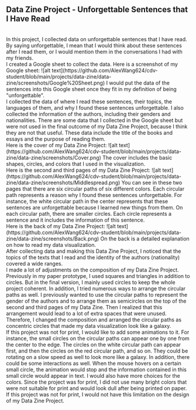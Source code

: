 ## Data Zine Project - Unforgettable Sentences that I Have Read
</br>
In this project, I collected data on unforgettable sentences that I have read. By saying unforgettable, I mean that I would think about these sentences after I read them, or I would mention them in the conversations I had with my friends.
</br>
I created a Google sheet to collect the data. Here is a screenshot of my Google sheet:
![alt text](https://github.com/AlexWang624/cdv-student/blob/main/projects/data-zine/data-zine/screenshots/Google%20Sheet.png)
I would put the data of the sentences into this Google sheet once they fit in my definition of being "unforgettable".
<br/>
I collected the data of where I read these sentences, their topics, the languages of them, and why I found these sentences unforgettable. I also collected the information of the authors, including their genders and nationalities. There are some data that I collected in the Google sheet but were not used in the final outcome of my Data Zine Project, because I think they are not that useful. These data include the title of the books and essays and the purpose of reading them.
</br>
Here is the cover of my Data Zine Project:
![alt text](https://github.com/AlexWang624/cdv-student/blob/main/projects/data-zine/data-zine/screenshots/Cover.png)
The cover includes the basic shapes, circles, and colors that I used in the visualization.
</br>
Here is the second and third pages of my Data Zine Project:
![alt text](https://github.com/AlexWang624/cdv-student/blob/main/projects/data-zine/data-zine/screenshots/Middlespread.png)
You can see in these two pages that there are six circular paths of six different colors. Each circular path represents a reason why I found these sentences unforgettable. For instance, the white circular path in the center represents that these sentences are unforgettable because I learned new things from them.
On each circular path, there are smaller circles. Each circle represents a sentence and it includes the information of this sentence.
</br>
Here is the back of my Data Zine Project:
![alt text](https://github.com/AlexWang624/cdv-student/blob/main/projects/data-zine/data-zine/screenshots/Back.png)
On the back is a detailed explanation on how to read my data visualization.
</br>
After collecting data and making this Data Zine Project, I noticed that the topics of the texts that I read and the identity of the authors (nationality) covered a wide ranges.
</br>
I made a lot of adjustments on the composition of my Data Zine Project. Previously in my paper prototype, I used squares and triangles in addition to circles. But in the final version, I mainly used circles to keep the whole project coherent. In addition, I tried numerous ways to arrange the circular paths as well. I previously wanted to use the circular paths to represent the gender of the authors and to arrange them as semicircles on the top of the second and third pages of my Data Zine. Then I realized that this arrangement would lead to a lot of extra spaces that were unused. Therefore, I changed the composition and arranged the circular paths as concentric circles that made my data visualization look like a galaxy.
</br>
If this project was not for print, I would like to add some animations to it. For instance, the small circles on the circular paths can appear one by one from the center to the edge. The circles on the white circular path can appear first, and then the circles on the red circular path, and so on. They could be rotating on a slow speed as well to look more like a galaxy. In addition, there could be some interactions as well. When the mouse hovers on a certain small circle, the animation would stop and the information contained in this small circle would appear in text. I would also have more choices for the colors. Since the project was for print, I did not use many bright colors that were not suitable for print and would look dull after being printed on paper. If this project was not for print, I would not have this limitation on the design of my Data Zine Project.
